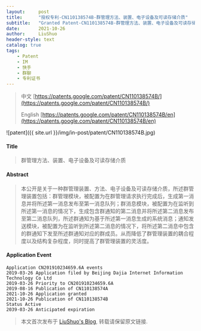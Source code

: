 ```yaml
---
layout:     post
title:      "授权专利-CN110138574B-群管理方法、装置、电子设备及可读存储介质"
subtitle:   "Granted Patent-CN110138574B-群管理方法、装置、电子设备及可读存储介质"
date:       2021-10-26
author:     LiuShuo
header-style: text
catalog: true
tags:
    - Patent
    - IM
    - 快手
    - 群聊
    - 专利证书
---
```

> 中文 [https://patents.google.com/patent/CN110138574B/](https://patents.google.com/patent/CN110138574B/)
>
> English [https://patents.google.com/patent/CN110138574B/en](https://patents.google.com/patent/CN110138574B/en)

![patent]({{ site.url }}/img/in-post/patent/CN110138574B.jpg)
#### Title
> 群管理方法、装置、电子设备及可读存储介质




















#### Abstract
> 本公开是关于一种群管理装置、方法、电子设备及可读存储介质，所述群管理装置包括：群管理模块，被配置为在群管理请求执行完成后，生成第一消息并将所述第一消息发布至第一消息队列；群消息模块，被配置为在监听到所述第一消息的情况下，生成包含群通知的第二消息并将所述第二消息发布至第二消息队列，所述群通知为基于所述第一消息生成的系统消息；通知发送模块，被配置为在监听到所述第二消息的情况下，将所述第二消息中包含的群通知下发至所述群通知对应的群成员。从而降低了群管理装置的耦合程度以及结构复杂程度，同时提高了群管理装置的灵活度。




















#### Application Event
```
Application CN201910234659.6A events 
2019-03-26 Application filed by Beijing Dajia Internet Information Technology Co Ltd
2019-03-26 Priority to CN201910234659.6A
2019-08-16 Publication of CN110138574A
2021-10-26 Application granted
2021-10-26 Publication of CN110138574B
Status Active
2039-03-26 Anticipated expiration
```
> 本文首次发布于 [LiuShuo's Blog](https://liushuo.me), 
转载请保留原文链接.
